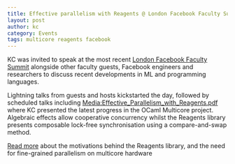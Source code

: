 ```yaml
---
title: Effective parallelism with Reagents @ London Facebook Faculty Summit
layout: post
author: kc
category: Events
tags: multicore reagents facebook
---
```


KC was invited to speak at the most recent [London Facebook Faculty
Summit](https://londonfacebookfacultysummit.splashthat.com/) alongside
other faculty guests, Facebook engineers and researchers to discuss
recent developments in ML and programming languages.

Lightning talks from guests and hosts kickstarted the day, followed by
scheduled talks including
<Media:Effective_Parallelism_with_Reagents.pdf> where KC presented the
latest progress in the OCaml Multicore project. Algebraic effects allow
cooperative concurrency whilst the Reagents library presents composable
lock-free synchronisation using a compare-and-swap method.

[Read more](http://kcsrk.info/ocaml/multicore/2016/06/11/lock-free/)
about the motivations behind the Reagents library, and the need for
fine-grained parallelism on multicore hardware
